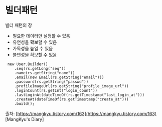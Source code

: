 # 빌더패턴

빌더 패턴의 장

* 필요한 데이터만 설정할 수 있음
* 유연성을 확보할 수 있음
* 가독성을 높일 수 있음
* 불변성을 확보할 수 있음

```text
 new User.Builder()
    .seq(rs.getLong("seq"))
    .name(rs.getString("name"))
    .email(new Email(rs.getString("email")))
    .password(rs.getString("passwd"))
    .profileImageUrl(rs.getString("profile_image_url"))
    .loginCount(rs.getInt("login_count"))
    .lastLoginAt(dateTimeOf(rs.getTimestamp("last_login_at")))
    .createAt(dateTimeOf(rs.getTimestamp("create_at")))
    .build();
```

  
  
출처: [https://mangkyu.tistory.com/163](https://mangkyu.tistory.com/163) \[MangKyu's Diary\]

